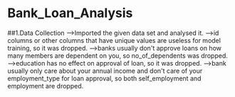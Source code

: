 # Bank_Loan_Analysis
##1.Data Collection
-->Imported the given data set and analysed it.
-->id columns or other columns that have unique values are useless for model training, so it was dropped.
-->banks usually don't approve loans on how many members are dependent on you, so no_of_dependents was dropped.
-->education has no effect on approval of loan, so it was dropped.
-->bank usually only care about your annual income and don't care of your employment_type for loan approval, so both self_employment and employment are dropped.

